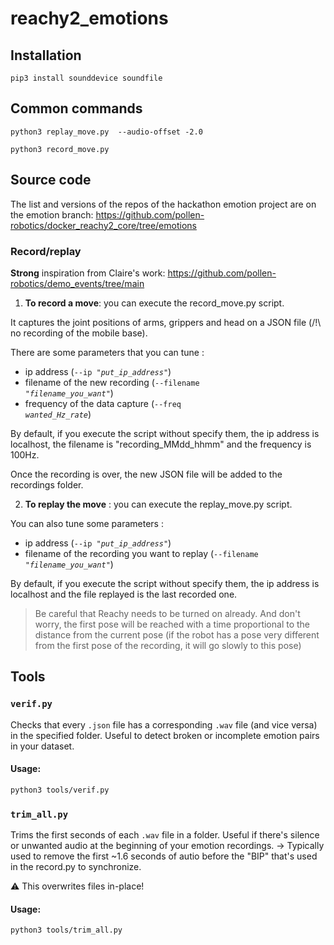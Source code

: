 # reachy2_emotions

## Installation
```
pip3 install sounddevice soundfile
```

## Common commands
```
python3 replay_move.py  --audio-offset -2.0

python3 record_move.py
```

## Source code
The list and versions of the repos of the hackathon emotion project are on the emotion branch:
https://github.com/pollen-robotics/docker_reachy2_core/tree/emotions



### Record/replay

**Strong** inspiration from Claire's work:
https://github.com/pollen-robotics/demo_events/tree/main



1. **To record a move**: you can execute the record_move.py script. 

It captures the joint positions of arms, grippers and head on a JSON file (/!\ no recording of the mobile base). 

There are some parameters that you can tune : 
- ip address (<code>--ip *"put_ip_address"*</code>)
- filename of the new recording (<code>--filename *"filename_you_want"*</code>)
- frequency of the data capture (<code>--freq *wanted_Hz_rate*</code>)

By default, if you execute the script without specify them, the ip address is localhost, the filename is "recording_MMdd_hhmm" and the frequency is 100Hz. 

Once the recording is over, the new JSON file will be added to the recordings folder.


2. **To replay the move** : you can execute the replay_move.py script.

You can also tune some parameters : 
- ip address (<code>--ip *"put_ip_address"*</code>) 
- filename of the recording you want to replay (<code>--filename *"filename_you_want"*</code>)

By default, if you execute the script without specify them, the ip address is localhost and the file replayed is the last recorded one. 

> Be careful that Reachy needs to be turned on already. And don't worry, the first pose will be reached with a time proportional to the distance from the current pose (if the robot has a pose very different from the first pose of the recording, it will go slowly to this pose)


## Tools
### `verif.py`

Checks that every `.json` file has a corresponding `.wav` file (and vice versa) in the specified folder. Useful to detect broken or incomplete emotion pairs in your dataset.

#### Usage:

```bash
python3 tools/verif.py
```

### `trim_all.py`

Trims the first seconds of each `.wav` file in a folder. Useful if there's silence or unwanted audio at the beginning of your emotion recordings.
-> Typically used to remove the first ~1.6 seconds of autio before the "BIP" that's used in the record.py to synchronize.

⚠️ This overwrites files in-place!

#### Usage:

```bash
python3 tools/trim_all.py
```

